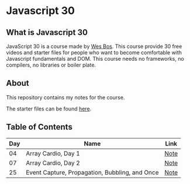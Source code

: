 # Javascript 30

## What is Javascript 30

JavaScript 30 is a course made by [Wes Bos](https://javascript30.com). This course provide 30 free videos and starter files for people who want to become comfortable with Javascript fundamentals and DOM. This course needs no frameworks, no compilers, no libraries or boiler plate.

## About 
This repository contains my notes for the course. 

The starter files can be found [here](https://github.com/wesbos/JavaScript30).
## Table of Contents


Day | Name | Link
---------|----------|---------
 04 | Array Cardio, Day 1 | [Note](https://github.com/Michan0628/Javascript-30/tree/master/04-Array%20Cardio%20Day%201)
 07 | Array Cardio, Day 2 | [Note](https://github.com/Michan0628/Javascript-30/tree/master/07-Array%20Cardio%20Day%202)
 25 | Event Capture, Propagation, Bubbling, and Once | [Note](https://github.com/Michan0628/Javascript-30/tree/master/25-Event%20Capture%2C%20Propagation%2C%20Bubbling%20and%20Once)


<!-- 1. JavaScript Drum Kit
2. JS + CSS Clock
3. CSS Variables
4. [Array Cardio, Day 1](https://github.com/Michan0628/Javascript-30/tree/master/04-Array%20Cardio%20Day%201)
5. Flex Panel Gallery
6. Type Ahead
7. [Array Cardio, Day 2](https://github.com/Michan0628/Javascript-30/tree/master/07-Array%20Cardio%20Day%202)
8. Fun with HTML5 Canvas
9. Dev Tools Domination
10. Hold Shift and Check Checkboxes
11. Custom Video Player
12. Key Sequence Detection
13. Slide in on Scroll
14. JavaScript References vs. Copying
15. LocalStorage
16. Mouse Move Shadow
17. Sort Without Articles
18. Adding Up Times with Reduce
19. Webcam Fun
20. Speech Detection
21. Geolocation
22. Follow Along Link Highlighter
23. Speech Synthesis
24. Sticky Nav
25. [Event Capture, Propagation, Bubbling, and Once](https://github.com/Michan0628/Javascript-30/tree/master/25-Event%20Capture%2C%20Propagation%2C%20Bubbling%20and%20Once)
26. Stripe Follow Along Nav
27. Click and Drag
28. Video Speed Controller
29. Countdown Timer
30. Whack A Mole -->

